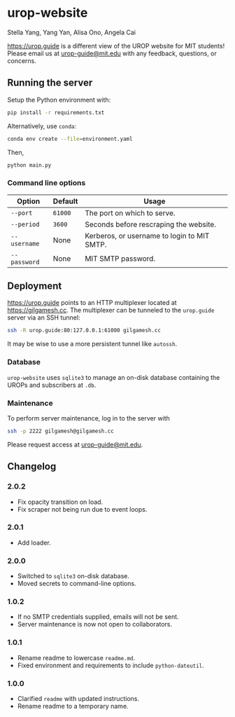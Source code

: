 # urop-website

Stella Yang, Yang Yan, Alisa Ono, Angela Cai

<https://urop.guide> is a different view of the UROP website for MIT students! Please email us at urop-guide@mit.edu with any feedback, questions, or concerns.

## Running the server

Setup the Python environment with:

```bash
pip install -r requirements.txt
```

Alternatively, use `conda`:

```bash
conda env create --file=environment.yaml
```

Then,

```bash
python main.py
```

### Command line options

Option|Default|Usage
-|-|-
`--port`|`61000`|The port on which to serve.
`--period`|`3600`|Seconds before rescraping the website.
`--username`|None|Kerberos, or username to login to MIT SMTP.
`--password`|None|MIT SMTP password.

## Deployment

<https://urop.guide> points to an HTTP multiplexer located at <https://gilgamesh.cc>. The multiplexer can be tunneled to the `urop.guide` server via an SSH tunnel:

```bash
ssh -R urop.guide:80:127.0.0.1:61000 gilgamesh.cc
```

It may be wise to use a more persistent tunnel like `autossh`.

### Database

`urop-website` uses `sqlite3` to manage an on-disk database containing the UROPs and subscribers at `.db`.

### Maintenance

To perform server maintenance, log in to the server with

```bash
ssh -p 2222 gilgamesh@gilgamesh.cc
```

Please request access at urop-guide@mit.edu.

## Changelog

### 2.0.2

* Fix opacity transition on load.
* Fix scraper not being run due to event loops.

### 2.0.1

* Add loader.

### 2.0.0

* Switched to `sqlite3` on-disk database.
* Moved secrets to command-line options.

### 1.0.2

* If no SMTP credentials supplied, emails will not be sent.
* Server maintenance is now not open to collaborators.

### 1.0.1

* Rename readme to lowercase `readme.md`.
* Fixed environment and requirements to include `python-dateutil`.

### 1.0.0

* Clarified `readme` with updated instructions.
* Rename readme to a temporary name.
